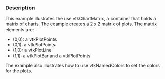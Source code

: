 ### Description

This example illustrates the use vtkChartMatrix, a container that holds a matrix of charts. The example creates a 2 x 2 matrix of plots. The matrix elements are:

- (0,0): a vtkPlotPoints
- (0,1): a vtkPlotPoints
- (1,0): a vtkPlotLine
- (1,1): a vtkPlotBar and a vtkPlotPoints

The example also illustrates how to use vtkNamedColors to set the colors for the plots.
